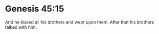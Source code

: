 # Genesis 45:15

And he kissed all his brothers and wept upon them. After that his brothers talked with him.
